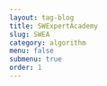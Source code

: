 ```yaml
---
layout: tag-blog
title: SWExpertAcademy
slug: SWEA
category: algorithm
menu: false
submenu: true
order: 1
---
```


